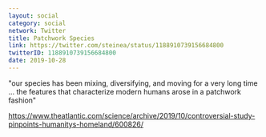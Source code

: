 ```yaml
---
layout: social
category: social
network: Twitter
title: Patchwork Species
link: https://twitter.com/steinea/status/1188910739156684800
twitterID: 1188910739156684800
date: 2019-10-28
---
```


"our species has been mixing, diversifying, and moving for a very long time ... the features that characterize modern humans arose in a patchwork fashion"

<https://www.theatlantic.com/science/archive/2019/10/controversial-study-pinpoints-humanitys-homeland/600826/>
